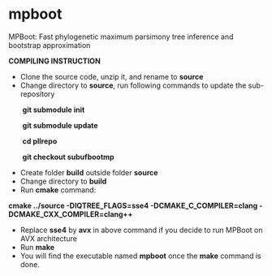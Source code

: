 # mpboot
MPBoot: Fast phylogenetic maximum parsimony tree inference and bootstrap approximation

**COMPILING INSTRUCTION**
* Clone the source code, unzip it, and rename to **source**
* Change directory to **source**, run following commands to update the sub-repository

&nbsp;&nbsp;&nbsp;&nbsp;&nbsp;&nbsp;&nbsp;**git submodule init**

&nbsp;&nbsp;&nbsp;&nbsp;&nbsp;&nbsp;&nbsp;**git submodule update**

&nbsp;&nbsp;&nbsp;&nbsp;&nbsp;&nbsp;&nbsp;**cd pllrepo**

&nbsp;&nbsp;&nbsp;&nbsp;&nbsp;&nbsp;&nbsp;**git checkout subufbootmp**

* Create folder **build** outside folder **source**
* Change directory to **build**
* Run **cmake** command:

**cmake ../source -DIQTREE_FLAGS=sse4 -DCMAKE_C_COMPILER=clang -DCMAKE_CXX_COMPILER=clang++**
* Replace **sse4** by **avx** in above command if you decide to run MPBoot on AVX architecture
* Run **make**
* You will find the executable named **mpboot** once the **make** command is done.
